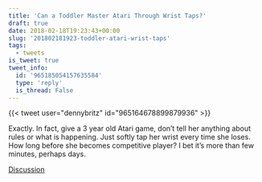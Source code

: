 ```yaml
---
title: 'Can a Toddler Master Atari Through Wrist Taps?'
draft: true
date: 2018-02-18T19:23:43+00:00
slug: '201802181923-toddler-atari-wrist-taps'
tags:
  - tweets
is_tweet: true
tweet_info:
  id: '965185054157635584'
  type: 'reply'
  is_thread: False
---
```




{{< tweet user="dennybritz" id="965164678899879936" >}}

Exactly. In fact, give a 3 year old Atari game, don’t tell her anything about rules or what is happening. Just softly tap her wrist every time she loses. How long before she becomes competitive player? I bet it’s more than few minutes, perhaps days.

[Discussion](https://x.com/sytelus/status/965185054157635584)
